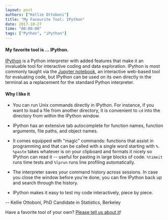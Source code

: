 ```yaml
---
layout: post
authors: ["Kellie Ottoboni"]
title: "My Favourite Tool: IPython"
date: 2017-10-27
time: "08:00:00"
tags: ["Python", "iPython"]
---
```


#### My favorite tool is ... IPython.

[IPython](https://ipython.org/) is a Python interpreter with added features that make it an invaluable tool for interactive coding and data exploration. IPython is most commonly taught via the [Jupyter notebook](http://jupyter.org/), an interactive web-based tool for evaluating code, but IPython can be used on its own directly in the terminal as a replacement for the standard Python interpreter.

#### Why I like it

- You can run Unix commands directly in IPython. For instance, if you want to load a file from another directory, it is convenient to `cd` into the directory from within the IPython window.

- IPython has an extensive tab autocomplete for function names, function arguments, file paths, and object names.

- It comes equipped with "magic" commands: functions that assist in programming and that can be called with a single word starting with `%`. `%paste` takes whatever is on your clipboard and formats it nicely so IPython can read it -- useful for pasting in large blocks of code. `%timeit` runs time tests and `%lprun` runs line profiling automatically.

- The interpreter saves your command history across sessions. In case you close the window before you're done, you can fire IPython back up and search through the history.

- IPython makes it easy to test my code interactively, piece by piece.  

-- Kellie Ottoboni, PhD Candidate in Statistics, Berkeley

Have a favorite tool of your own? [Please tell us about it](https://docs.google.com/forms/d/e/1FAIpQLSeiu5NzJsLxYueaQrNn_qKbaa5JR2Sz12CeCRyedKQxwb54Dw/viewform)! 
